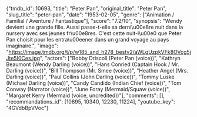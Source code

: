 {"tmdb_id": 10693, "title": "Peter Pan", "original_title": "Peter Pan", "slug_title": "peter-pan", "date": "1953-02-05", "genre": ["Animation / Familial / Aventure / Fantastique"], "score": "7.2/10", "synopsis": "Wendy devient une grande fille. Aussi passe-t-elle sa derni\u00e8re nuit dans la nursery avec ses jeunes fr\u00e8res. C'est cette nuit-l\u00e0 que Peter Pan choisit pour les entra\u00eener dans un grand voyage au pays imaginaire.", "image": "https://image.tmdb.org/t/p/w185_and_h278_bestv2/aWLgUzpkVFk8OVcg5jJte5I0Ces.jpg", "actors": ["Bobby Driscoll (Peter Pan (voice))", "Kathryn Beaumont (Wendy Darling (voice))", "Hans Conried (Captain Hook / Mr. Darling (voice))", "Bill Thompson (Mr. Smee (voice))", "Heather Angel (Mrs. Darling (voice))", "Paul Collins (John Darling (voice))", "Tommy Luske (Michael Darling (voice))", "Candy Candido (Indian Chief (voice))", "Tom Conway (Narrator (voice))", "June Foray (Mermaid/Squaw (voice))", "Margaret Kerry (Mermaid (voice, uncredited))"], "comments": [], "recommandations_id": [10895, 10340, 12230, 11224], "youtube_key": "4GVdbBpVVoc"}
